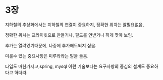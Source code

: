 # 3장



지하철의 추상화에서는 지하철의 연결이 중요하지, 정확한 위치는 알필요없음,

정확한 위치는 프라이빗으로 만들거나, 필드를 안받거나 하게 맞아 보임.

추가는 열려있기때문에, 나중에 추가해도되지 싶음.



미룰수 있는 중요사항은 미루라라는 말을 들음.

타입도 마찬가지고,spring, mysql 이런 기술보다는 요구사항의 중심의 설계도 중요하다고 하더라.



 

 

 

 

